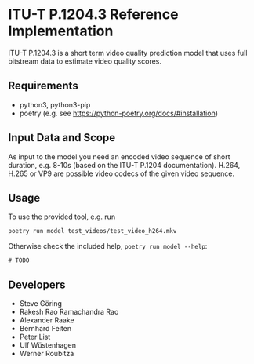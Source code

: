 # ITU-T P.1204.3 Reference Implementation
ITU-T P.1204.3 is a short term video quality prediction model that uses full bitstream data to estimate video quality scores.

## Requirements

* python3, python3-pip
* poetry (e.g. see https://python-poetry.org/docs/#installation)

## Input Data and Scope

As input to the model you need an encoded video sequence of short duration, e.g. 8-10s (based on the ITU-T P.1204 documentation).
H.264, H.265 or VP9 are possible video codecs of the given video sequence.

## Usage
To use the provided tool, e.g. run
```bash
poetry run model test_videos/test_video_h264.mkv
```

Otherwise check the included help, `poetry run model --help`:
```
# TODO
```

## Developers

* Steve Göring
* Rakesh Rao Ramachandra Rao
* Alexander Raake
* Bernhard Feiten
* Peter List
* Ulf Wüstenhagen
* Werner Roubitza
